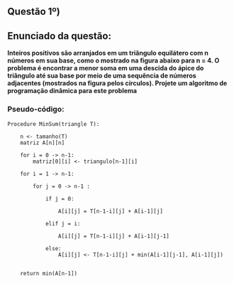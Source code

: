 ## Questão  1º) 

## Enunciado da questão:

__Inteiros positivos são arranjados em um triângulo equilátero com n números em sua base, como o mostrado na figura abaixo para n = 4. O problema é encontrar a menor soma em uma descida do ápice do triângulo até sua base por meio de uma sequência de números adjacentes (mostrados na figura pelos círculos). Projete um algoritmo de programação dinâmica para este problema__


### Pseudo-código:

```
Procedure MinSum(triangle T):

    n <- tamanho(T)
    matriz A[n][n]
    
    for i = 0 -> n-1:
        matriz[0][i] <- triangulo[n-1][i]

    for i = 1 -> n-1:

        for j = 0 -> n-1 :

            if j = 0:

                A[i][j] = T[n-1-i][j] + A[i-1][j]

            elif j = i:

                A[i][j] = T[n-1-i][j] + A[i-1][j-1]

            else:
                A[i][j] <- T[n-1-i][j] + min(A[i-1][j-1], A[i-1][j])
    

    return min(A[n-1])

```